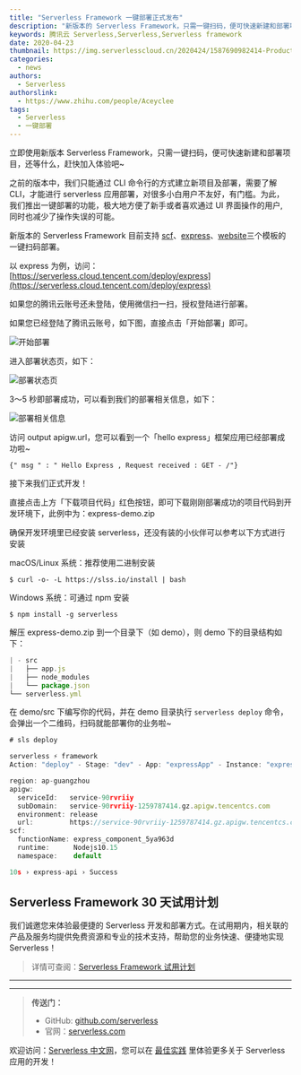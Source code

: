 ```yaml
---
title: "Serverless Framework 一键部署正式发布"
description: "新版本的 Serverless Framework，只需一键扫码，便可快速新建和部署项目，还等什么，赶快加入体验吧~"
keywords: 腾讯云 Serverless,Serverless,Serverless framework
date: 2020-04-23
thumbnail: https://img.serverlesscloud.cn/2020424/1587690982414-Product%20Release%20%E4%B8%80%E9%94%AE%E9%83%A8%E7%BD%B2.png
categories:
  - news
authors:
  - Serverless
authorslink:
  - https://www.zhihu.com/people/Aceyclee
tags:
  - Serverless
  - 一键部署
---
```


立即使用新版本 Serverless Framework，只需一键扫码，便可快速新建和部署项目，还等什么，赶快加入体验吧~

之前的版本中，我们只能通过 CLI 命令行的方式建立新项目及部署，需要了解 CLI，才能进行 serverless 应用部署，对很多小白用户不友好，有门槛。为此，我们推出一键部署的功能，极大地方便了新手或者喜欢通过 UI 界面操作的用户, 同时也减少了操作失误的可能。

新版本的 Serverless Framework 目前支持 [scf](https://serverless.cloud.tencent.com/deploy/scf)、[express](https://serverless.cloud.tencent.com/deploy/express)、[website](https://serverless.cloud.tencent.com/deploy/website)三个模板的一键扫码部署。

以 express 为例，访问：[https://serverless.cloud.tencent.com/deploy/express](https://serverless.cloud.tencent.com/deploy/express)

如果您的腾讯云账号还未登陆，使用微信扫一扫，授权登陆进行部署。

如果您已经登陆了腾讯云账号，如下图，直接点击「开始部署」即可。

![开始部署](https://img.serverlesscloud.cn/tmp/0.png)

进入部署状态页，如下：

![部署状态页](https://img.serverlesscloud.cn/tmp/0-20200427220956610.png)

3～5 秒即部署成功，可以看到我们的部署相关信息，如下：

![部署相关信息](https://img.serverlesscloud.cn/2020424/1587691519975-0.png)

访问 output apigw.url，您可以看到一个「hello express」框架应用已经部署成功啦~

```
{" msg " : " Hello Express , Request received : GET - /"}
```

接下来我们正式开发！

直接点击上方「下载项目代码」红色按钮，即可下载刚刚部署成功的项目代码到开发环境下，此例中为：express-demo.zip

确保开发环境里已经安装 serverless，还没有装的小伙伴可以参考以下方式进行安装

macOS/Linux 系统：推荐使用二进制安装

```
$ curl -o- -L https://slss.io/install | bash
```

Windows 系统：可通过 npm 安装

```
$ npm install -g serverless
```

解压 express-demo.zip 到一个目录下（如 demo），则 demo 下的目录结构如下：

```javascript
| - src
|   ├── app.js
|   ├── node_modules
|   └── package.json
└── serverless.yml
```

在 demo/src 下编写你的代码，并在 demo 目录执行 `serverless deploy` 命令，会弹出一个二维码，扫码就能部署你的业务啦~

```javascript
# sls deploy

serverless ⚡ framework
Action: "deploy" - Stage: "dev" - App: "expressApp" - Instance: "express-api"

region: ap-guangzhou
apigw:
  serviceId:   service-90rvriiy
  subDomain:   service-90rvriiy-1259787414.gz.apigw.tencentcs.com
  environment: release
  url:         https://service-90rvriiy-1259787414.gz.apigw.tencentcs.com/release/
scf:
  functionName: express_component_5ya963d
  runtime:      Nodejs10.15
  namespace:    default

10s › express-api › Success
```

## Serverless Framework 30 天试用计划

我们诚邀您来体验最便捷的 Serverless 开发和部署方式。在试用期内，相关联的产品及服务均提供免费资源和专业的技术支持，帮助您的业务快速、便捷地实现 Serverless！

> 详情可查阅：[Serverless Framework 试用计划](https://cloud.tencent.com/document/product/1154/38792)

---

<div id='scf-deploy-iframe-or-md'></div>

---

> **传送门：**
> - GitHub: [github.com/serverless](https://github.com/serverless/serverless/blob/master/README_CN.md)
> - 官网：[serverless.com](https://serverless.com/)

欢迎访问：[Serverless 中文网](https://serverlesscloud.cn/)，您可以在 [最佳实践](https://serverlesscloud.cn/best-practice) 里体验更多关于 Serverless 应用的开发！
